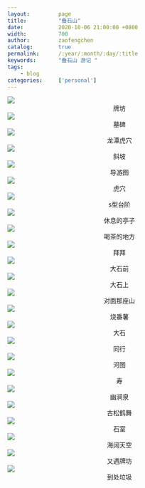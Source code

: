 ```yaml
---
layout:         page
title:          "叠石山"
date:           2020-10-06 21:00:00 +0800
width:          700
author:         zaofengchen
catalog:        true
permalink:      /:year/:month/:day/:title
keywords:       "叠石山 游记 "
tags:
    - blog
categories:     ['personal']
---
```


<img src="http://tva1.sinaimg.cn/large/7d4c6366gy1gjhnno7kbcj23402c0npe.jpg" width="{{ page.width}}" align="bottom" />
<center>牌坊</center>


<img src="https://tva1.sinaimg.cn/large/007S8ZIlgy1gjhntyletgj30u0140e84.jpg" width="{{ page.width}}" align="bottom" />
<center>墓碑</center>


<img src="https://tva1.sinaimg.cn/large/007S8ZIlgy1gjhoctkaj8j31400u0hdw.jpg" width="{{ page.width}}" align="bottom" />
<center>龙潭虎穴</center>

<img src="https://tva1.sinaimg.cn/large/007S8ZIlgy1gjhnw281tlj31400u0e83.jpg" width="{{ page.width}}" align="bottom" />
<center>斜坡</center>

<img src="https://tva1.sinaimg.cn/large/007S8ZIlgy1gjhoi80afbj31400u07wi.jpg" width="{{ page.width}}" align="bottom" />
<center>导游图</center>

<img src="https://tva1.sinaimg.cn/large/007S8ZIlgy1gjhofol09hj30u0140x6r.jpg" width="{{ page.width}}" align="bottom" />
<center>虎穴</center>


<img src="https://tva1.sinaimg.cn/large/007S8ZIlgy1gjhobd8w9vj30u0140qv8.jpg" width="{{ page.width}}" align="bottom" />
<center>s型台阶</center>

<img src="https://tva1.sinaimg.cn/large/007S8ZIlgy1gjhoc1lp0kj31400u0u0z.jpg" width="{{ page.width}}" align="bottom" />
<center>休息的亭子</center>

<img src="https://tva1.sinaimg.cn/large/007S8ZIlgy1gjho1111myj31400u0kjm.jpg" width="{{ page.width}}" align="bottom" />
<center>喝茶的地方</center>

<img src="https://tva1.sinaimg.cn/large/007S8ZIlgy1gjhnxvyt45j31400u0u0y.jpg" width="{{ page.width}}" align="bottom" />
<center>拜拜</center>


<img src="https://tva1.sinaimg.cn/large/007S8ZIlgy1gjhnynx0usj31400u0npg.jpg" width="{{ page.width}}" align="bottom" />
<center>大石前</center>

<img src="https://tva1.sinaimg.cn/large/007S8ZIlgy1gjhnzglc1cj31lk0u0kjo.jpg" width="{{ page.width}}" align="bottom" />
<center>大石上</center>

<img src="https://tva1.sinaimg.cn/large/007S8ZIlgy1gjho1hh7a3j31400u0qv6.jpg" width="{{ page.width}}" align="bottom" />
<center>对面那座山</center>

<img src="https://tva1.sinaimg.cn/large/007S8ZIlgy1gjho2lzs66j31400u0qv9.jpg" width="{{ page.width}}" align="bottom" />
<center>烧番薯</center>

<img src="https://tva1.sinaimg.cn/large/007S8ZIlgy1gjho3c24ajj31400u07wk.jpg" width="{{ page.width}}" align="bottom" />
<center>大石</center>

<img src="https://tva1.sinaimg.cn/large/007S8ZIlgy1gjho46yyexj31400u0x6s.jpg" width="{{ page.width}}" align="bottom" />
<center>同行</center>

<img src="https://tva1.sinaimg.cn/large/007S8ZIlgy1gjho57f9x7j31400u0u11.jpg" width="{{ page.width}}" align="bottom" />
<center>河图</center>

<img src="https://tva1.sinaimg.cn/large/007S8ZIlgy1gjho7k6d99j30u0140e85.jpg" width="{{ page.width}}" align="bottom" />
<center>寿</center>

<img src="https://tva1.sinaimg.cn/large/007S8ZIlgy1gjho6lnmc3j31400u01kz.jpg" width="{{ page.width}}" align="bottom" />
<center>幽涧泉</center>

<img src="https://tva1.sinaimg.cn/large/007S8ZIlgy1gjho8n4yn2j31400u04qu.jpg" width="{{ page.width}}" align="bottom" />
<center>古松鹤舞</center>

<img src="https://tva1.sinaimg.cn/large/007S8ZIlgy1gjho9ihvt0j30u0140x6s.jpg" width="{{ page.width}}" align="bottom" />
<center>石室</center>

<img src="https://tva1.sinaimg.cn/large/007S8ZIlgy1gjho62hj8wj31400u0x6s.jpg" width="{{ page.width}}" align="bottom" />
<center>海阔天空</center>

<img src="https://tva1.sinaimg.cn/large/007S8ZIlgy1gjhod7onxoj31400u04qq.jpg" width="{{ page.width}}" align="bottom" />
<center>又遇牌坊</center>


<img src="https://tva1.sinaimg.cn/large/007S8ZIlgy1gjhoaj3x42j30u0140npg.jpg" width="{{ page.width}}" align="bottom" />
<center>到处垃圾</center>



